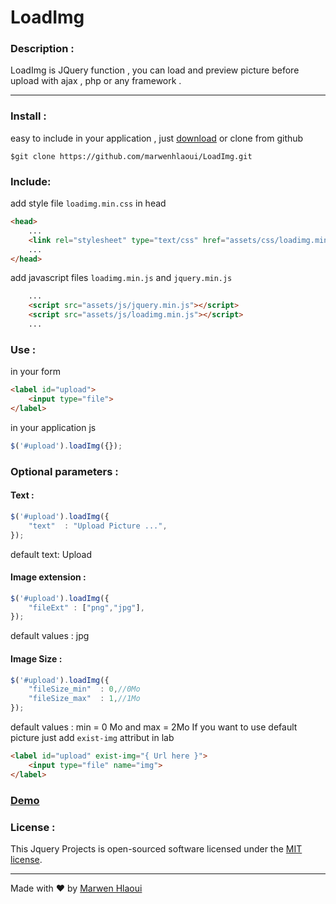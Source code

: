 
# LoadImg

### Description : 
LoadImg is JQuery function , you can load and preview picture before upload with ajax , php or any framework .


----------


### Install : 
easy to include in your application , just [download](https://github.com/marwenhlaoui/LoadImg/archive/master.zip) or clone from github

```git
$git clone https://github.com/marwenhlaoui/LoadImg.git 
```
### Include:
add style file `loadimg.min.css` in head
```html
<head>
	...
	<link rel="stylesheet" type="text/css" href="assets/css/loadimg.min.css">
	...
</head>
```


add javascript  files `loadimg.min.js`  and `jquery.min.js`
```html
	...
	<script src="assets/js/jquery.min.js"></script>
	<script src="assets/js/loadimg.min.js"></script>
	...
```
### Use : 
in your form
```html
<label id="upload">
	<input type="file">
</label>
```

in your application js 
```js
$('#upload').loadImg({});
```
### Optional parameters : 
#### Text : 
```js
$('#upload').loadImg({
	"text"	: "Upload Picture ...",
});
```
default text: Upload
#### Image extension : 
```js
$('#upload').loadImg({
	"fileExt" : ["png","jpg"],
});
```
default values : jpg

#### Image Size : 
```js
$('#upload').loadImg({
	"fileSize_min"	: 0,//0Mo
	"fileSize_max"	: 1,//1Mo
});
```
default values : min = 0 Mo and max = 2Mo
If you want to use default picture just add `exist-img` attribut in lab 

```html
<label id="upload" exist-img="{ Url here }">
	<input type="file" name="img"> 
</label>
```

### [Demo](http://app.loadimg.marwenhlaoui.me/)

### License :

This Jquery Projects is open-sourced software licensed under the [MIT license](http://opensource.org/licenses/MIT).


----------
Made with &#9829; by [Marwen Hlaoui](http://marwenhlaoui.me)
